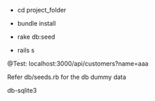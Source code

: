 * cd project_folder

* bundle install

* rake db:seed

* rails s

@Test: localhost:3000/api/customers?name=aaa

Refer db/seeds.rb for the db dummy data

db-sqlite3
